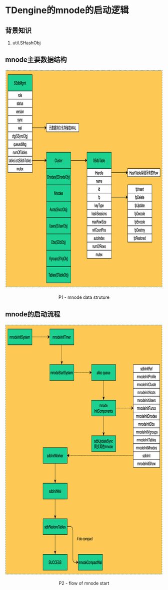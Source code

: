 # TDengine的mnode的启动逻辑

## 背景知识
1. util.SHashObj

## mnode主要数据结构
<p align="center">
  <img width="1008" height = "700" src="https://github.com/lj-211/article/blob/master/res/asc-img/%5BPart.04.A.TDengine-why_TDengine_start_slow_when_too_many_ddl_accumulated%5D%20P1%20-%20Data%20Structure.png?raw=true" alt="data">
</p>
<p align="center">P1 - mnode data struture</p>

## mnode的启动流程
<p align="center">
  <img width="900" height = "800" src="https://github.com/lj-211/article/blob/master/res/asc-img/%5BPart.04.A.TDengine-why_TDengine_start_slow_when_too_many_ddl_accumulated%5D%20P2%20-%20Start%20of%20mnode.png?raw=true" alt="flow">
</p>
<p align="center">P2 - flow of mnode start</p>
